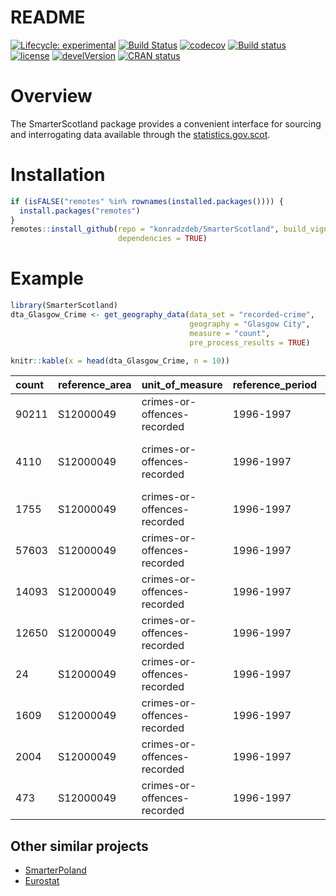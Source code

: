 README
================

[![Lifecycle:
experimental](https://img.shields.io/badge/lifecycle-experimental-orange.svg)](https://www.tidyverse.org/lifecycle/#experimental)
[![Build
Status](https://travis-ci.org/konradzdeb/SmarterScotland.svg?branch=master)](https://travis-ci.org/konradzdeb/SmarterScotland)
[![codecov](https://codecov.io/gh/konradzdeb/SmarterScotland/branch/master/graph/badge.svg)](https://codecov.io/gh/konradzdeb/SmarterScotland)
[![Build
status](https://ci.appveyor.com/api/projects/status/i3mfbvchkyah6gmf?svg=true)](https://ci.appveyor.com/project/konradedgar/smarterscotland-yhq6y)
[![license](https://img.shields.io/badge/license-GPL--3-blue.svg)](https://www.gnu.org/licenses/gpl-3.0.en.html)
[![develVersion](https://img.shields.io/badge/devel%20version-0.0.09-yellow.svg?style=flat)](https://github.com/konradzdeb/SmarterScotland)
[![CRAN
status](https://www.r-pkg.org/badges/version/SmarterScotland)](https://cran.r-project.org/package=SmarterScotland)

# Overview

The SmarterScotland package provides a convenient interface for sourcing
and interrogating data available through the
[statistics.gov.scot](http://statistics.gov.scot).

# Installation

``` r
if (isFALSE("remotes" %in% rownames(installed.packages()))) {
  install.packages("remotes")
}
remotes::install_github(repo = "konradzdeb/SmarterScotland", build_vignettes = TRUE,
                        dependencies = TRUE)
```

# Example

``` r
library(SmarterScotland)
dta_Glasgow_Crime <- get_geography_data(data_set = "recorded-crime",
                                        geography = "Glasgow City",
                                        measure = "count",
                                        pre_process_results = TRUE)
```

``` r
knitr::kable(x = head(dta_Glasgow_Crime, n = 10))
```

| count | reference\_area | unit\_of\_measure           | reference\_period | measure\_type | crime\_or\_offence                        |
| :---- | :-------------- | :-------------------------- | :---------------- | :------------ | :---------------------------------------- |
| 90211 | S12000049       | crimes-or-offences-recorded | 1996-1997         | count         | all-crimes                                |
| 4110  | S12000049       | crimes-or-offences-recorded | 1996-1997         | count         | all-group-1-non-sexual-crimes-of-violence |
| 1755  | S12000049       | crimes-or-offences-recorded | 1996-1997         | count         | all-group-2-sexual-crimes                 |
| 57603 | S12000049       | crimes-or-offences-recorded | 1996-1997         | count         | all-group-3-crimes-of-dishonesty          |
| 14093 | S12000049       | crimes-or-offences-recorded | 1996-1997         | count         | \-vandalism-etc                           |
| 12650 | S12000049       | crimes-or-offences-recorded | 1996-1997         | count         | all-group-5-other-crimes                  |
| 24    | S12000049       | crimes-or-offences-recorded | 1996-1997         | count         | crimes-group-1-homicide-etc               |
| 1609  | S12000049       | crimes-or-offences-recorded | 1996-1997         | count         | crimes-group-1-att-murder-serious-assault |
| 2004  | S12000049       | crimes-or-offences-recorded | 1996-1997         | count         | crimes-group-1-robbery                    |
| 473   | S12000049       | crimes-or-offences-recorded | 1996-1997         | count         | crimes-group-1-other-violence             |

## Other similar projects

  - [SmarterPoland](https://cran.r-project.org/web/packages/SmarterPoland/index.html)
  - [Eurostat](https://cran.r-project.org/web/packages/eurostat/index.html)
